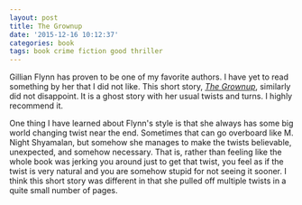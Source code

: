 ```yaml
---
layout: post
title: The Grownup
date: '2015-12-16 10:12:37'
categories: book
tags: book crime fiction good thriller
---
```


Gillian Flynn has proven to be one of my favorite authors.
I have yet to read something by her that I did not like.
This short story, [*The Grownup*][grown-amazon], similarly
did not disappoint. It is a ghost story with her usual
twists and turns. I highly recommend it.

One thing I have learned about Flynn's style is that she
always has some big world changing twist near the end.
Sometimes that can go overboard like M. Night Shyamalan,
but somehow she manages to make the twists believable,
unexpected, and somehow necessary. That is, rather than
feeling like the whole book was jerking you around just
to get that twist, you feel as if the twist is very natural
and you are somehow stupid for not seeing it sooner. I think
this short story was different in that she pulled off multiple
twists in a quite small number of pages.

[grown-amazon]:   http://amzn.com/B0138OACAW

